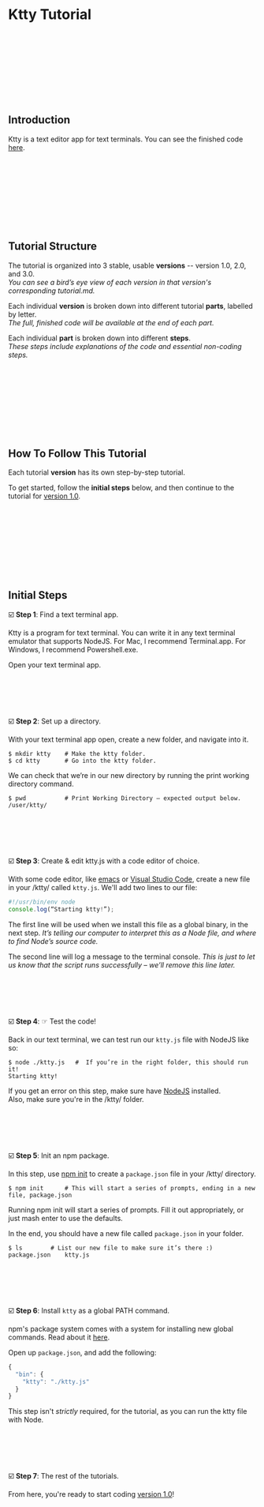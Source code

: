 # Ktty Tutorial

<br/><br/><br/><br/><br/><br/><br/><br/>



##  Introduction

Ktty is a text editor app for text terminals.  You can see the finished code [here](https://github.com/rooftop-media/ktty).

<br/><br/><br/><br/><br/><br/><br/><br/>



##  Tutorial Structure

The tutorial is organized into 3 stable, usable **versions** -- version 1.0, 2.0, and 3.0.   
*You can see a bird’s eye view of each version in that version's corresponding tutorial.md.*  

Each individual **version** is broken down into different tutorial **parts**, labelled by letter.  
*The full, finished code will be available at the end of each part.*  

Each individual **part** is broken down into different **steps**.   
*These steps include explanations of the code and essential non-coding steps.*

<br/><br/><br/><br/><br/><br/><br/><br/>



##  How To Follow This Tutorial

Each tutorial **version** has its own step-by-step tutorial.

To get started, follow the **initial steps** below, and then continue to the tutorial for [version 1.0](https://github.com/rooftop-media/ktty-tutorial/blob/main/version1.0/tutorial.md).

<br/><br/><br/><br/><br/><br/><br/><br/>




##  Initial Steps

☑️ **Step 1**: Find a text terminal app.   

Ktty is a program for text terminal.  You can write it in any text terminal emulator that supports NodeJS. For Mac, I recommend Terminal.app.  For Windows, I recommend Powershell.exe.  

Open your text terminal app.

<br/><br/><br/><br/>


☑️ **Step 2**: Set up a directory.  

With your text terminal app open, create a new folder, and navigate into it. 

```shell
$ mkdir ktty    # Make the ktty folder.
$ cd ktty       # Go into the ktty folder.
```

We can check that we’re in our new directory 
by running the print working directory command. 

```shell
$ pwd           # Print Working Directory – expected output below.
/user/ktty/     
```


<br/><br/><br/><br/>


☑️ **Step 3**: Create & edit ktty.js with a code editor of choice.

With some code editor, like [emacs](https://www.gnu.org/software/emacs/) or [Visual Studio Code](https://code.visualstudio.com/), create a new file in your /ktty/ called `ktty.js`.
We'll add two lines to our file:

```js
#!/usr/bin/env node
console.log(“Starting ktty!”);
```

The first line will be used when we install this file as a global binary, in the next step.
*It’s telling our computer to interpret this as a Node file, and where to find Node’s source code.*

The second line will log a message to the terminal console.
*This is just to let us know that the script runs successfully – we’ll remove this line later.*

<br/><br/><br/><br/>



☑️ **Step 4**: ☞ Test the code!

Back in our text terminal, we can test run our `ktty.js` file with NodeJS like so:

```shell
$ node ./ktty.js   #  If you’re in the right folder, this should run it!
Starting ktty!
```

If you get an error on this step, make sure have [NodeJS](https://nodejs.org/en/) installed.  
Also, make sure you're in the /ktty/ folder.


<br/><br/><br/><br/>



☑️ **Step 5**: Init an npm package.

In this step, use [npm init](https://docs.npmjs.com/cli/v7/commands/npm-init) to create a `package.json` file in your /ktty/ directory.

```shell
$ npm init		# This will start a series of prompts, ending in a new file, package.json
```

Running npm init will start a series of prompts.  Fill it out appropriately, or just mash enter to use the defaults.

In the end, you should have a new file called `package.json` in your folder.  

```shell
$ ls		# List our new file to make sure it’s there :)
package.json 	ktty.js
```

<br/><br/><br/><br/>



☑️ **Step 6**: Install `ktty` as a global PATH command.

npm's package system comes with a system for installing new global commands.  Read about it [here](https://docs.npmjs.com/cli/v7/configuring-npm/package-json#bin).

Open up `package.json`, and add the following:

```javascript
{
  "bin": {
    "ktty": "./ktty.js"
  }
}
```

This step isn't *strictly* required, for the tutorial, as you can run the ktty file with Node.  

<br/><br/><br/><br/>




☑️ **Step 7**: The rest of the tutorials.

From here, you're ready to start coding [version 1.0](https://github.com/rooftop-media/ktty-tutorial/blob/main/version1.0/tutorial.md)!
